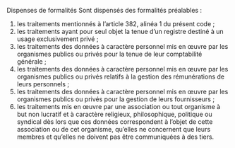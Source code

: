 Dispenses de formalités
Sont dispensés des formalités préalables :
1. les traitements mentionnés à l’article 382, alinéa 1 du présent code ;
1. les traitements ayant pour seul objet la tenue d’un registre destiné à un usage exclusivement privé ;
1. les traitements des données à caractère personnel mis en œuvre par les organismes publics ou privés pour la tenue de leur comptabilité générale ;
1. les traitements des données à caractère personnel mis en œuvre par les organismes publics ou privés relatifs à la gestion des rémunérations de leurs personnels ;
1. les traitements des données à caractère personnel mis en œuvre par les organismes publics ou privés pour la gestion de leurs fournisseurs ;
1. les traitements mis en œuvre par une association ou tout organisme à but non lucratif et à caractère religieux, philosophique, politique ou syndical dès lors que ces données correspondent à l’objet de cette association ou de cet organisme, qu’elles ne concernent que leurs membres et qu’elles ne doivent pas être communiquées à des tiers.